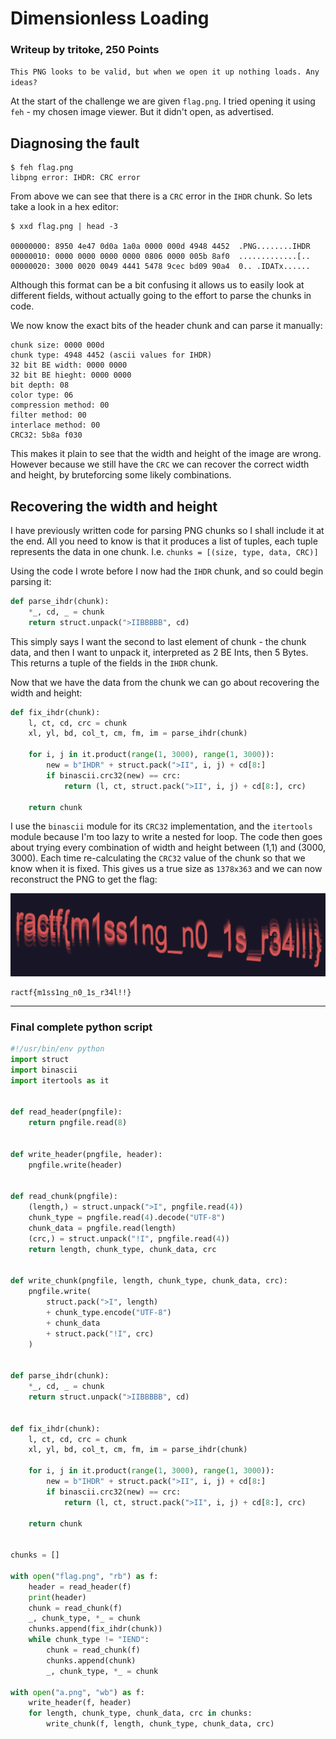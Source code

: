 # Dimensionless Loading

### Writeup by tritoke, 250 Points

`This PNG looks to be valid, but when we open it up nothing loads. Any ideas?`

At the start of the challenge we are given ``flag.png``.
I tried opening it using ``feh`` - my chosen image viewer.
But it didn't open, as advertised.

## Diagnosing the fault
```
$ feh flag.png
libpng error: IHDR: CRC error
```

From above we can see that there is a ``CRC`` error in the ``IHDR`` chunk.
So lets take a look in a hex editor:

```
$ xxd flag.png | head -3

00000000: 8950 4e47 0d0a 1a0a 0000 000d 4948 4452  .PNG........IHDR
00000010: 0000 0000 0000 0000 0806 0000 005b 8af0  .............[..
00000020: 3000 0020 0049 4441 5478 9cec bd09 90a4  0.. .IDATx......
```

Although this format can be a bit confusing it allows us to easily look at different fields,
without actually going to the effort to parse the chunks in code.

We now know the exact bits of the header chunk and can parse it manually:
```
chunk size: 0000 000d
chunk type: 4948 4452 (ascii values for IHDR)
32 bit BE width: 0000 0000
32 bit BE hieght: 0000 0000
bit depth: 08
color type: 06
compression method: 00
filter method: 00
interlace method: 00
CRC32: 5b8a f030
```

This makes it plain to see that the width and height of the image are wrong.
However because we still have the ``CRC`` we can recover the correct width and height,
by bruteforcing some likely combinations.

## Recovering the width and height

I have previously written code for parsing PNG chunks so I shall include it at the end.
All you need to know is that it produces a list of tuples,
each tuple represents the data in one chunk.
I.e. ``chunks = [(size, type, data, CRC)]``

Using the code I wrote before I now had the ``IHDR`` chunk, and so could begin parsing it:
```python
def parse_ihdr(chunk):
    *_, cd, _ = chunk
    return struct.unpack(">IIBBBBB", cd)
```

This simply says I want the second to last element of chunk - the chunk data,
and then I want to unpack it, interpreted as 2 BE Ints, then 5 Bytes.
This returns a tuple of the fields in the ``IHDR`` chunk.

Now that we have the data from the chunk we can go about recovering the width and height:
```python
def fix_ihdr(chunk):
    l, ct, cd, crc = chunk
    xl, yl, bd, col_t, cm, fm, im = parse_ihdr(chunk)

    for i, j in it.product(range(1, 3000), range(1, 3000)):
        new = b"IHDR" + struct.pack(">II", i, j) + cd[8:]
        if binascii.crc32(new) == crc:
            return (l, ct, struct.pack(">II", i, j) + cd[8:], crc)

    return chunk
```

I use the ``binascii`` module for its ``CRC32`` implementation,
and the ``itertools`` module because I'm too lazy to write a nested for loop.
The code then goes about trying every combination of width and height between (1,1) and (3000, 3000).
Each time re-calculating the ``CRC32`` value of the chunk so that we know when it is fixed.
This gives us a true size as ``1378x363`` and we can now reconstruct the PNG to get the flag:

![](imgs/a.png)

```
ractf{m1ss1ng_n0_1s_r34l!!}
```

- - -

### Final complete python script

```python
#!/usr/bin/env python
import struct
import binascii
import itertools as it


def read_header(pngfile):
    return pngfile.read(8)


def write_header(pngfile, header):
    pngfile.write(header)


def read_chunk(pngfile):
    (length,) = struct.unpack(">I", pngfile.read(4))
    chunk_type = pngfile.read(4).decode("UTF-8")
    chunk_data = pngfile.read(length)
    (crc,) = struct.unpack("!I", pngfile.read(4))
    return length, chunk_type, chunk_data, crc


def write_chunk(pngfile, length, chunk_type, chunk_data, crc):
    pngfile.write(
        struct.pack(">I", length)
        + chunk_type.encode("UTF-8")
        + chunk_data
        + struct.pack("!I", crc)
    )


def parse_ihdr(chunk):
    *_, cd, _ = chunk
    return struct.unpack(">IIBBBBB", cd)


def fix_ihdr(chunk):
    l, ct, cd, crc = chunk
    xl, yl, bd, col_t, cm, fm, im = parse_ihdr(chunk)

    for i, j in it.product(range(1, 3000), range(1, 3000)):
        new = b"IHDR" + struct.pack(">II", i, j) + cd[8:]
        if binascii.crc32(new) == crc:
            return (l, ct, struct.pack(">II", i, j) + cd[8:], crc)

    return chunk


chunks = []

with open("flag.png", "rb") as f:
    header = read_header(f)
    print(header)
    chunk = read_chunk(f)
    _, chunk_type, *_ = chunk
    chunks.append(fix_ihdr(chunk))
    while chunk_type != "IEND":
        chunk = read_chunk(f)
        chunks.append(chunk)
        _, chunk_type, *_ = chunk

with open("a.png", "wb") as f:
    write_header(f, header)
    for length, chunk_type, chunk_data, crc in chunks:
        write_chunk(f, length, chunk_type, chunk_data, crc)
```
